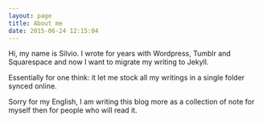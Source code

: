 ```yaml
---
layout: page
title: About me 
date: 2015-06-24 12:15:04
---
```


Hi, my name is Silvio. I wrote for years with Wordpress, Tumblr and Squarespace and now I want to migrate my writing to Jekyll. 

Essentially for one think: it let me stock all my writings in a single folder synced online. 

Sorry for my English, I am writing this blog more as a collection of note for myself then for people who will read it.